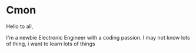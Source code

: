 # Cmon

Hello to all,

I'm a newbie Electronic Engineer with a coding passion.
I may not know lots of thing, i want to learn lots of things
